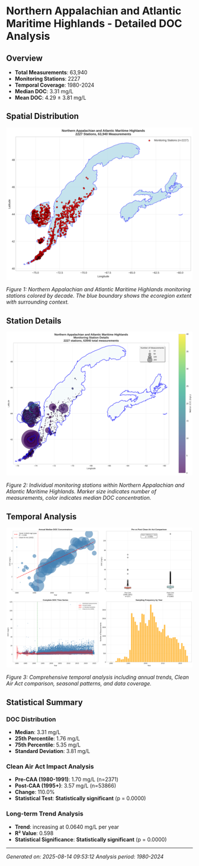 # Northern Appalachian and Atlantic Maritime Highlands - Detailed DOC Analysis

## Overview
- **Total Measurements**: 63,940
- **Monitoring Stations**: 2227
- **Temporal Coverage**: 1980-2024
- **Median DOC**: 3.31 mg/L
- **Mean DOC**: 4.29 ± 3.81 mg/L

## Spatial Distribution

![Ecoregion Overview](Northern_Appalachian_and_Atlantic_Maritime_Highlan_overview_map.png)

*Figure 1: Northern Appalachian and Atlantic Maritime Highlands monitoring stations colored by decade. The blue boundary shows the ecoregion extent with surrounding context.*

## Station Details

![Station Details](Northern_Appalachian_and_Atlantic_Maritime_Highlan_stations.png)

*Figure 2: Individual monitoring stations within Northern Appalachian and Atlantic Maritime Highlands. Marker size indicates number of measurements, color indicates median DOC concentration.*

## Temporal Analysis

![Time Series Analysis](Northern_Appalachian_and_Atlantic_Maritime_Highlan_timeseries.png)

*Figure 3: Comprehensive temporal analysis including annual trends, Clean Air Act comparison, seasonal patterns, and data coverage.*

## Statistical Summary

### DOC Distribution
- **Median**: 3.31 mg/L
- **25th Percentile**: 1.76 mg/L  
- **75th Percentile**: 5.35 mg/L
- **Standard Deviation**: 3.81 mg/L

### Clean Air Act Impact Analysis

- **Pre-CAA (1980-1991)**: 1.70 mg/L (n=2371)
- **Post-CAA (1995+)**: 3.57 mg/L (n=53866)
- **Change**: 110.0%
- **Statistical Test**: **Statistically significant** (p = 0.0000)

### Long-term Trend Analysis

- **Trend**: increasing at 0.0640 mg/L per year
- **R² Value**: 0.598
- **Statistical Significance**: **Statistically significant** (p = 0.0000)


---
*Generated on: 2025-08-14 09:53:12*
*Analysis period: 1980-2024*
